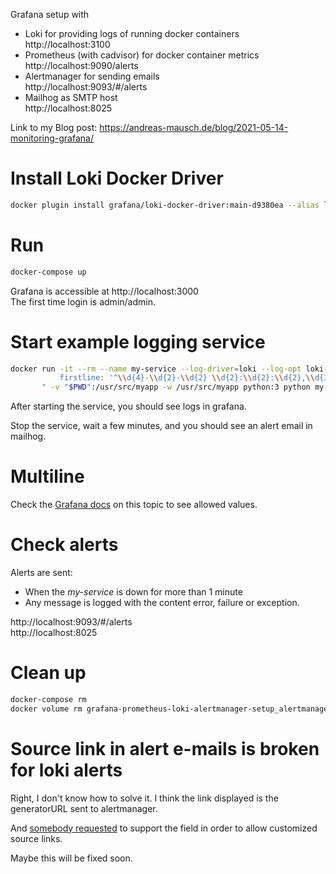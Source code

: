 Grafana setup with

- Loki for providing logs of running docker containers  
  http://localhost:3100
- Prometheus (with cadvisor) for docker container metrics  
  http://localhost:9090/alerts
- Alertmanager for sending emails  
  http://localhost:9093/#/alerts
- Mailhog as SMTP host  
  http://localhost:8025

Link to my Blog post: https://andreas-mausch.de/blog/2021-05-14-monitoring-grafana/

# Install Loki Docker Driver

```bash
docker plugin install grafana/loki-docker-driver:main-d9380ea --alias loki --grant-all-permissions
```

# Run

```bash
docker-compose up
```

Grafana is accessible at http://localhost:3000  
The first time login is admin/admin.

# Start example logging service

```bash
docker run -it --rm --name my-service --log-driver=loki --log-opt loki-url="http://localhost:3100/loki/api/v1/push" --log-opt loki-pipeline-stages="- multiline:
           firstline: '^\\d{4}-\\d{2}-\\d{2} \\d{2}:\\d{2}:\\d{2},\\d{3}'
       " -v "$PWD":/usr/src/myapp -w /usr/src/myapp python:3 python my-service.py
```

After starting the service, you should see logs in grafana.

Stop the service, wait a few minutes, and you should see an alert email in mailhog.

# Multiline

Check the [Grafana docs](https://grafana.com/docs/loki/latest/clients/promtail/stages/multiline/) on this topic to see allowed values.

# Check alerts

Alerts are sent:
- When the *my-service* is down for more than 1 minute
- Any message is logged with the content error, failure or exception.

http://localhost:9093/#/alerts  
http://localhost:8025

# Clean up

```bash
docker-compose rm
docker volume rm grafana-prometheus-loki-alertmanager-setup_alertmanager grafana-prometheus-loki-alertmanager-setup_grafana grafana-prometheus-loki-alertmanager-setup_loki grafana-prometheus-loki-alertmanager-setup_prometheus
```

# Source link in alert e-mails is broken for loki alerts

Right, I don't know how to solve it.
I think the link displayed is the generatorURL sent to alertmanager.

And [somebody requested](https://github.com/grafana/loki/issues/3119#issuecomment-776453889)
to support the field in order to allow customized source links.

Maybe this will be fixed soon.
